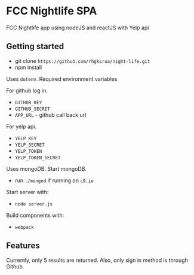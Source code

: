 # FCC Nightlife SPA

FCC Nightlife app using nodeJS and reactJS with Yelp api

## Getting started

* git clone `https://github.com/rhgksrua/night-life.git`
* npm install

Uses `dotenv`.  Required environment variables

For github log in.
* `GITHUB_KEY`
* `GITHUB_SECRET`
* `APP_URL` - github call back url

For yelp api.
* `YELP_KEY`
* `YELP_SECRET`
* `YELP_TOKEN`
* `YELP_TOKEN_SECRET`

Uses mongoDB. Start mongoDB.
* run `./mongod` if running on `c9.io`

Start server with:
* `node server.js`

Build components with:
* `webpack`


## Features

Currently, only 5 results are returned.
Also, only sign in method is through Github.